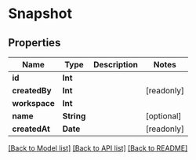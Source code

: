 # Snapshot

## Properties

Name | Type | Description | Notes
------------ | ------------- | ------------- | -------------
**id** | **Int** |  | 
**createdBy** | **Int** |  | [readonly] 
**workspace** | **Int** |  | 
**name** | **String** |  | [optional] 
**createdAt** | **Date** |  | [readonly] 

[[Back to Model list]](../README.md#documentation-for-models) [[Back to API list]](../README.md#documentation-for-api-endpoints) [[Back to README]](../README.md)


